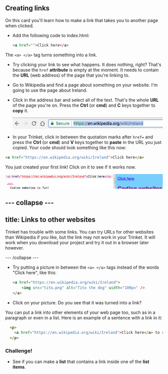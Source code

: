 ## Creating links

On this card you'll learn how to make a link that takes you to another page when clicked.

- Add the following code to index.html:
  ```html
  <a href="">Click here</a>
  ```
 The `<a> </a>` tag turns something into a link. 
 
- Try clicking your link to see what happens. It does nothing, right? 
  That's because the `href` **attribute** is empty at the moment. It needs to contain the **URL** \(web address\) of the page that you're linking to.

- Go to Wikipedia and find a page about something on your website. I'm going to use the page about Ireland.

- Click in the address bar and select all of the text. That's the whole **URL** of the page you're on. Press the **Ctrl** \(or **cmd**\) and **C** keys together to **copy** it. 

  ![URL in address bar](images/AddressBarURL.png)

- In your Trinket, click in between the quotation marks after `href=` and press the **Ctrl** \(or **cmd**\) and **V** keys together to **paste** in the URL you just copied. Your code should look something like this now:
```html
<a href="https://en.wikipedia.org/wiki/Ireland">Click here</a>
```

  You just created your first link! Click on it to see if it works now.

  ![Link tag](images/egLinkTagWithURL.png)

--- collapse ---
---
title: Links to other websites
---
Trinket has trouble with some links. You can try URLs for other websites than Wikipedia if you like, but the link may not work in your Trinket. It will work when you download your project and try it out in a browser later however.

--- /collapse ---

- Try putting a picture in between the `<a> </a>` tags instead of the words "Click here", like this:
    ```html
    <a href="https://en.wikipedia.org/wiki/Ireland">
        <img src="tito.png" alt="Tito the dog" width="100px" />
    </a>
    ```

- Click on your picture. Do you see that it was turned into a link?

You can put a link into other elements of your web page too, such as in a paragraph or even in a list. Here is an example of a sentence with a link in it:
```html
  <p>
    <a href="https://en.wikipedia.org/wiki/Ireland">Click here</a> to read the Wikipedia page!
  </p>
```

### Challenge!
- See if you can make a **list** that contains a link inside one of the **list items**.





